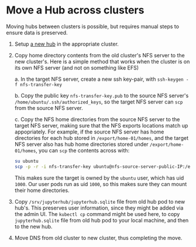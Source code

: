 # Move a Hub across clusters

Moving hubs between clusters is possible, but requires manual steps
to ensure data is preserved.

1. Setup [a new hub](../../topic/config.md) in the appropriate cluster.

2. Copy home directory contents from the old cluster's NFS server to
   the new cluster's. Here is a simple method that works when the
   cluster is on its own NFS server (and not on something like EFS)

   a. In the target NFS server, create a new ssh key-pair, with
      `ssh-keygen -f nfs-transfer-key`

   b. Copy the public key `nfs-transfer-key.pub` to the source NFS
      server's `/home/ubuntu/.ssh/authorized_keys`, so the target
      NFS server can `scp` from the source NFS server.

   c. Copy the NFS home directories from the source NFS server to
      the target NFS server, making sure that the NFS exports locations
      match up appopriately. For example, if the source NFS server has
      home directories for each hub stored in `/export/home-01/homes`,
      and the target NFS server also has hub home directories stored under
      `/export/home-01/homes`, you can `scp` the contents across with:

      ```bash
      su ubuntu
      scp -p -r -i nfs-transfer-key ubuntu@nfs-source-server-public-IP:/export/home-01/homes/<hub-name> /export/home-01/homes/<hub-name>
      ```

      This makes sure the target is owned by the `ubuntu` user, which has
      uid `1000`. Our user pods run as uid `1000`, so this makes sure they
      can mount their home directories.

3. Copy `/srv/jupyterhub/jupyterhub.sqlite` file from old hub pod to new
   hub's. This preserves user information, since they might be added via
   the admin UI. The `kubectl cp` command might be used here, to copy
   `jupyterhub.sqlite` file from old hub pod to your local machine, and
   then to the new hub.

4. Move DNS from old cluster to new cluster, thus completing the move.
